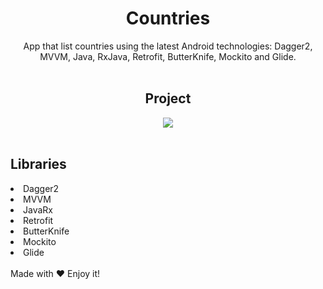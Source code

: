 <h1 align="center"> Countries </h1>

<div align="center">
App that list countries using the latest Android technologies: Dagger2, MVVM, Java, RxJava, Retrofit, ButterKnife, Mockito and Glide.
</div>
</br>

<h2 align="center"> Project </h2>

<div align="center">
<img src=https://user-images.githubusercontent.com/61256061/111015121-0785d600-8386-11eb-976d-f8da516f4c1d.png >
</div>

</br>
<div>
<h2>Libraries</h2>
</div>


<div>
<li><a>Dagger2</a></li>
</div>
<div>
<li><a>MVVM</a></li>
</div>
<div>
<li><a>JavaRx</a></li>
</div>
<div>
<li><a>Retrofit</a></li>
</div>
<div>
<li><a>ButterKnife</a></li>
</div>
<div>
<li><a>Mockito</a></li>
</div>
<div>
<li><a>Glide</a></li>
</div>
</br>
<div>Made with ♥ Enjoy it!</div>
